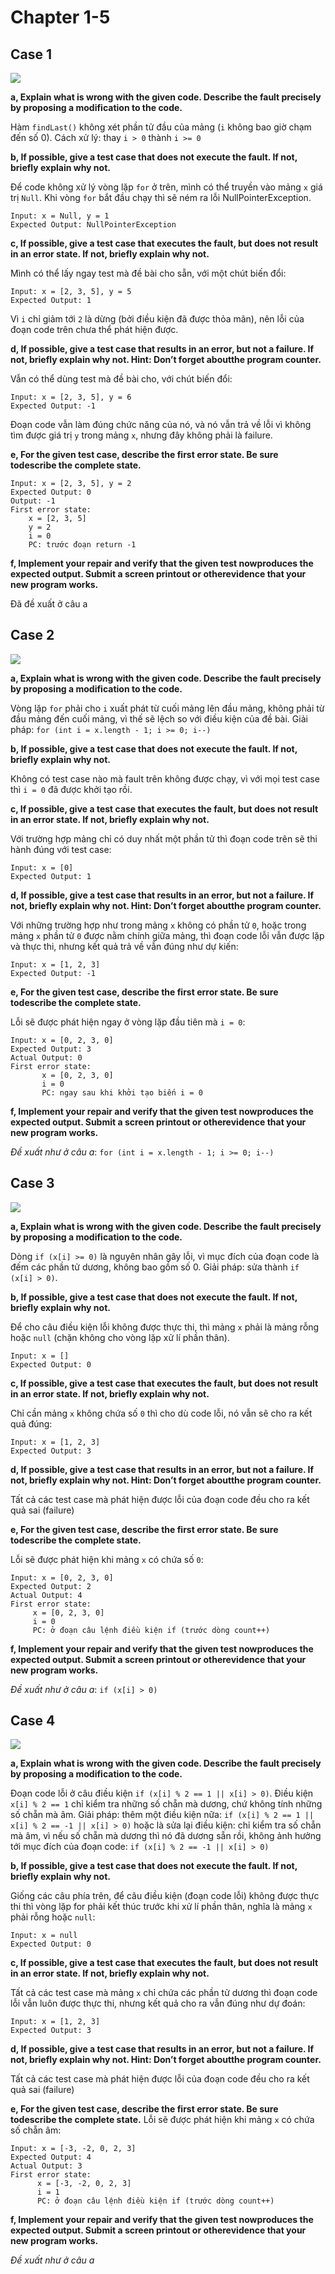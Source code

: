 # Chapter 1-5
## Case 1
![](Images/Annotation2020-09-02222328.png)

**a, Explain what is wrong with the given code. Describe the fault precisely by proposing a modification to the code.**

Hàm ```findLast()``` không xét phần tử đầu của mảng (```i``` không bao giờ chạm đến số 0). Cách xử lý: thay ```i > 0``` thành ```i >= 0```

**b, If possible, give a test case that does not execute the fault. If not, briefly explain why not.**

Để code không xử lý vòng lặp ```for``` ở trên, mình có thể truyền vào mảng ```x``` giá trị ```Null```. Khi vòng ```for``` bắt đầu chạy thì sẽ ném ra lỗi NullPointerException.
```
Input: x = Null, y = 1
Expected Output: NullPointerException
```

**c, If possible, give a test case that executes the fault, but does not result in an error state. If not, briefly explain why not.**

Mình có thể lấy ngay test mà đề bài cho sẵn, với một chút biến đổi:
```
Input: x = [2, 3, 5], y = 5
Expected Output: 1
```

Vì ```i``` chỉ giảm tới ```2``` là dừng (bởi điều kiện đã được thỏa mãn), nên lỗi của đoạn code trên chưa thể phát hiện được.

**d, If possible, give  a  test  case  that  results  in  an  error,  but not a failure. If not, briefly explain why not. Hint: Don’t forget aboutthe program counter.**

Vẫn có thể dùng test mà đề bài cho, với chút biến đổi: 
```
Input: x = [2, 3, 5], y = 6
Expected Output: -1
```

Đoạn code vẫn làm đúng chức năng của nó, và nó vẫn trả về lỗi vì không tìm được giá trị ```y``` trong mảng ```x```, nhưng đây không phải là failure.

**e, For the given test case, describe the first error state. Be sure todescribe the complete state.**
```
Input: x = [2, 3, 5], y = 2
Expected Output: 0
Output: -1
First error state:
    x = [2, 3, 5]
    y = 2
    i = 0
    PC: trước đoạn return -1
```

**f, Implement  your  repair  and  verify  that  the  given  test  nowproduces the expected output. Submit a screen printout or otherevidence that your new program works.** 

Đã đề xuất ở câu a

## Case 2
![](Images/Annotation2020-09-03215112.png)

**a, Explain what is wrong with the given code. Describe the fault precisely by proposing a modification to the code.**

Vòng lặp ```for``` phải cho ```i``` xuất phát từ cuối mảng lên đầu mảng, không phải từ đầu mảng đến cuối mảng, vì thế sẽ lệch so với điều kiện của đề bài. Giải pháp: ```for (int i = x.length - 1; i >= 0; i--)```

**b, If possible, give a test case that does not execute the fault. If not, briefly explain why not.**

Không có test case nào mà fault trên không được chạy, vì với mọi test case thì ```i = 0``` đã được khởi tạo rồi.

**c, If possible, give a test case that executes the fault, but does not result in an error state. If not, briefly explain why not.**

Với trường hợp mảng chỉ có duy nhất một phần tử thì đoạn code trên sẽ thi hành đúng với test case:
```
Input: x = [0]
Expected Output: 1
```

**d, If possible, give  a  test  case  that  results  in  an  error,  but not a failure. If not, briefly explain why not. Hint: Don’t forget aboutthe program counter.**

Với những trường hợp như trong mảng ```x``` không có phần tử ```0```, hoặc trong mảng ```x``` phần tử ```0``` được nằm chính giữa mảng, thì đoạn code lỗi vẫn được lặp và thực thi, nhưng kết quả trả về vẫn đúng như dự kiến:
```
Input: x = [1, 2, 3]
Expected Output: -1
```

**e, For the given test case, describe the first error state. Be sure todescribe the complete state.**

Lỗi sẽ được phát hiện ngay ở vòng lặp đầu tiên mà ```i = 0```:
```
Input: x = [0, 2, 3, 0]
Expected Output: 3
Actual Output: 0
First error state:
       x = [0, 2, 3, 0]
       i = 0
       PC: ngay sau khi khởi tạo biến i = 0
```

**f, Implement  your  repair  and  verify  that  the  given  test  nowproduces the expected output. Submit a screen printout or otherevidence that your new program works.** 

*Đề xuất như ở câu a*: ```for (int i = x.length - 1; i >= 0; i--)```

## Case 3
![](Images/Annotation2020-09-03221212.png)

**a, Explain what is wrong with the given code. Describe the fault precisely by proposing a modification to the code.**

Dòng ```if (x[i] >= 0)``` là nguyên nhân gây lỗi, vì mục đích của đoạn code là đếm các phần tử dương, không bao gồm số 0. Giải pháp: sửa thành ```if (x[i] > 0)```.

**b, If possible, give a test case that does not execute the fault. If not, briefly explain why not.**

Để cho câu điều kiện lỗi không được thực thi, thì mảng ```x``` phải là mảng rỗng hoặc ```null``` (chặn không cho vòng lặp xử lí phần thân).
```
Input: x = []
Expected Output: 0
```

**c, If possible, give a test case that executes the fault, but does not result in an error state. If not, briefly explain why not.**

Chỉ cần mảng ```x``` không chứa số ```0``` thì cho dù code lỗi, nó vẫn sẽ cho ra kết quả đúng:
```
Input: x = [1, 2, 3]
Expected Output: 3
```

**d, If possible, give  a  test  case  that  results  in  an  error,  but not a failure. If not, briefly explain why not. Hint: Don’t forget aboutthe program counter.**
  
Tất cả các test case mà phát hiện được lỗi của đoạn code đều cho ra kết quả sai (failure)

**e, For the given test case, describe the first error state. Be sure todescribe the complete state.**

Lỗi sẽ được phát hiện khi mảng ```x``` có chứa số ```0```:
```
Input: x = [0, 2, 3, 0]
Expected Output: 2
Actual Output: 4
First error state:
     x = [0, 2, 3, 0]
     i = 0
     PC: ở đoạn câu lệnh điều kiện if (trước dòng count++)
```

**f, Implement  your  repair  and  verify  that  the  given  test  nowproduces the expected output. Submit a screen printout or otherevidence that your new program works.** 

*Đề xuất như ở câu a*: ```if (x[i] > 0)```

## Case 4
![](Images/Annotation2020-09-03223332.png)

**a, Explain what is wrong with the given code. Describe the fault precisely by proposing a modification to the code.**

Đoạn code lỗi ở câu điều kiện ```if (x[i] % 2 == 1 || x[i] > 0)```. Điều kiện ```x[i] % 2 == 1``` chỉ kiểm tra những số chẵn mà dương, chứ không tính những số chẵn mà âm. Giải pháp: thêm một điều kiện nữa: 
```if (x[i] % 2 == 1 || x[i] % 2 == -1 || x[i] > 0)```
hoặc là sửa lại điều kiện: chỉ kiểm tra số chẵn mà âm, vì nếu số chẵn mà dương thì nó đã dương sẵn rồi, không ảnh hưởng tới mục đích của đoạn code:
```if (x[i] % 2 == -1 || x[i] > 0)```

**b, If possible, give a test case that does not execute the fault. If not, briefly explain why not.**

Giống các câu phía trên, để câu điều kiện (đoạn code lỗi) không được thực thi thì vòng lặp for phải kết thúc trước khi xử lí phần thân, nghĩa là mảng ```x``` phải rỗng hoặc ```null```:
```
Input: x = null
Expected Output: 0
```

**c, If possible, give a test case that executes the fault, but does not result in an error state. If not, briefly explain why not.**

Tất cả các test case mà mảng ```x``` chỉ chứa các phần tử dương thì đoạn code lỗi vẫn luôn được thực thi, nhưng kết quả cho ra vẫn đúng như dự đoán: 
```
Input: x = [1, 2, 3]
Expected Output: 3
```

 **d, If possible, give  a  test  case  that  results  in  an  error,  but not a failure. If not, briefly explain why not. Hint: Don’t forget aboutthe program counter.**

Tất cả các test case mà phát hiện được lỗi của đoạn code đều cho ra kết quả sai (failure)

**e, For the given test case, describe the first error state. Be sure todescribe the complete state.**
Lỗi sẽ được phát hiện khi mảng ```x``` có chứa số chẵn âm:
```
Input: x = [-3, -2, 0, 2, 3]
Expected Output: 4
Actual Output: 3
First error state:
      x = [-3, -2, 0, 2, 3]
      i = 1
      PC: ở đoạn câu lệnh điều kiện if (trước dòng count++)
```

**f, Implement  your  repair  and  verify  that  the  given  test  nowproduces the expected output. Submit a screen printout or otherevidence that your new program works.** 

*Đề xuất như ở câu a*